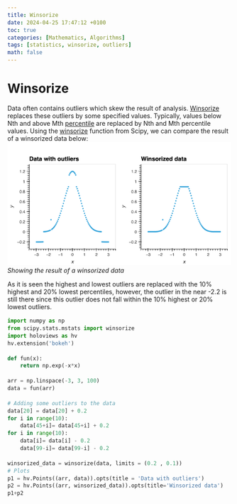 ```yaml
---
title: Winsorize
date: 2024-04-25 17:47:12 +0100
toc: true
categories: [Mathematics, Algorithms]
tags: [statistics, winsorize, outliers]
math: false
---
```

# Winsorize

Data often contains outliers which skew the result of analysis. [Winsorize](https://en.wikipedia.org/wiki/Winsorizing) replaces these outliers by some specified values. Typically, values below Nth and above Mth [percentile](https://en.wikipedia.org/wiki/Percentile) are replaced by Nth and Mth percentile values.
Using the [winsorize](https://docs.scipy.org/doc/scipy-1.13.1/reference/generated/scipy.stats.mstats.winsorize.html) function from Scipy, we can compare the result of a winsorized data below:
![img-description](/assets/post_assets/2024-06-24-winsorize/bokeh_plot.png)
_Showing the result of a winsorized data_

As it is seen the highest and lowest outliers are replaced with the 10% highest and 20% lowest percentiles, however, the outlier in the near -2.2 is still there since this outlier does not fall within the 10% highest or 20% lowest outliers.

```python
import numpy as np
from scipy.stats.mstats import winsorize
import holoviews as hv
hv.extension('bokeh')

def fun(x):
    return np.exp(-x*x)

arr = np.linspace(-3, 3, 100)
data = fun(arr)

# Adding some outliers to the data
data[20] = data[20] + 0.2
for i in range(10):
    data[45+i]= data[45+i] + 0.2
for i in range(10):
    data[i]= data[i] - 0.2
    data[99-i]= data[99-i] - 0.2

winsorized_data = winsorize(data, limits = (0.2 , 0.1))
# Plots
p1 = hv.Points((arr, data)).opts(title = 'Data with outliers')
p2 = hv.Points((arr, winsorized_data)).opts(title='Winsorized data')
p1+p2
```
